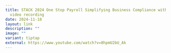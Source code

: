 ```yaml
---
title: STACK 2024 One Stop Payroll Simplifying Business Compliance with APEX
  video recording
date: 2024-11-18
layout: link
description: ""
image: ""
variant: tiptap
external: https://www.youtube.com/watch?v=8hpmU2bU_Ak
---
```

